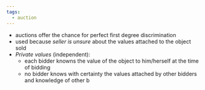 ```yaml
---
tags:
  - auction
---
```

- auctions offer the chance for perfect first degree discrimination
- used because *seller is unsure* about the values attached to the object sold
- *Private values* (independent):
	- each bidder knowns the value of the object to him/herself at the time of bidding
	- no bidder knows with certainty the values attached by other bidders and knowledge of other b